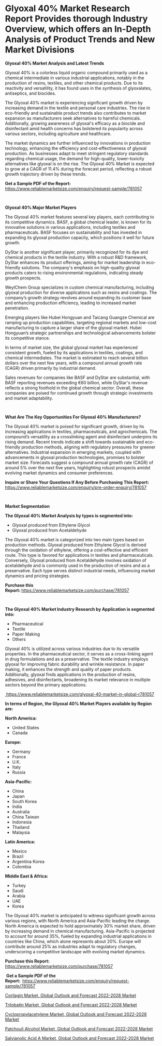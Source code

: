 <p><h1>Glyoxal 40% Market Research Report Provides thorough Industry Overview, which offers an In-Depth Analysis of Product Trends and New Market Divisions</h1></p><p><strong>Glyoxal 40% Market Analysis and Latest Trends</strong></p>
<p><p>Glyoxal 40% is a colorless liquid organic compound primarily used as a chemical intermediate in various industrial applications, notably in the production of resins, textiles, and other chemical products. Due to its reactivity and versatility, it has found uses in the synthesis of glyoxalates, antiseptics, and biocides. </p><p>The Glyoxal 40% market is experiencing significant growth driven by increasing demand in the textile and personal care industries. The rise in eco-friendly and sustainable product trends also contributes to market expansion as manufacturers seek alternatives to harmful chemicals. Additionally, growing awareness of glyoxal's efficacy as a biocide and disinfectant amid health concerns has bolstered its popularity across various sectors, including agriculture and healthcare.</p><p>The market dynamics are further influenced by innovations in production technology, enhancing the efficiency and cost-effectiveness of glyoxal production. As businesses adapt to meet stringent regulatory standards regarding chemical usage, the demand for high-quality, lower-toxicity alternatives like glyoxal is on the rise. The Glyoxal 40% Market is expected to grow at a CAGR of 11.4% during the forecast period, reflecting a robust growth trajectory driven by these trends.</p></p>
<p><strong>Get a Sample PDF of the Report:&nbsp;</strong> <a href="https://www.reliablemarketsize.com/enquiry/request-sample/781057?utm_campaign=1722&utm_medium=2&utm_source=Github&utm_content=ia&utm_term=15102024&utm_id=glyoxal-40">https://www.reliablemarketsize.com/enquiry/request-sample/781057</a></p>
<p>&nbsp;</p>
<p><strong>Glyoxal 40% Major Market Players</strong></p>
<p><p>The Glyoxal 40% market features several key players, each contributing to its competitive dynamics. BASF, a global chemical leader, is known for its innovative solutions in various applications, including textiles and pharmaceuticals. BASF focuses on sustainability and has invested in expanding its glyoxal production capacity, which positions it well for future growth.</p><p>DyStar is another significant player, primarily recognized for its dye and chemical products in the textile industry. With a robust R&D framework, DyStar enhances its product offerings, aiming for market leadership in eco-friendly solutions. The company's emphasis on high-quality glyoxal products caters to rising environmental regulations, indicating steady growth prospects.</p><p>WeylChem Group specializes in custom chemical manufacturing, including glyoxal production for diverse applications such as resins and coatings. The company’s growth strategy revolves around expanding its customer base and enhancing production efficiency, leading to increased market penetration.</p><p>Emerging players like Hubei Hongyuan and Taicang Guangze Chemical are ramping up production capabilities, targeting regional markets and low-cost manufacturing to capture a larger share of the glyoxal market. Hubei Hongyuan’s strategic partnerships and technological advancements bolster its competitive stance.</p><p>In terms of market size, the global glyoxal market has experienced consistent growth, fueled by its applications in textiles, coatings, and chemical intermediates. The market is estimated to reach several billion dollars over the next few years, with a compound annual growth rate (CAGR) driven primarily by industrial demand.</p><p>Sales revenues for companies like BASF and DyStar are substantial, with BASF reporting revenues exceeding €60 billion, while DyStar's revenue reflects a strong foothold in the global chemical sector. Overall, these companies are poised for continued growth through strategic investments and market adaptability.</p></p>
<p>&nbsp;</p>
<p><strong>What Are The Key Opportunities For Glyoxal 40% Manufacturers?</strong></p>
<p><p>The Glyoxal 40% market is poised for significant growth, driven by its increasing applications in textiles, pharmaceuticals, and agrochemicals. The compound’s versatility as a crosslinking agent and disinfectant underpins its rising demand. Recent trends indicate a shift towards sustainable and eco-friendly production methods, aligning with regulatory pressures for greener alternatives. Industrial expansion in emerging markets, coupled with advancements in glyoxal production technologies, promises to bolster market size. Forecasts suggest a compound annual growth rate (CAGR) of around 5% over the next five years, highlighting robust prospects amidst evolving market dynamics and consumer preferences.</p></p>
<p><strong>Inquire or Share Your Questions If Any Before Purchasing This Report:</strong> <a href="https://www.reliablemarketsize.com/enquiry/pre-order-enquiry/781057?utm_campaign=1722&utm_medium=2&utm_source=Github&utm_content=ia&utm_term=15102024&utm_id=glyoxal-40">https://www.reliablemarketsize.com/enquiry/pre-order-enquiry/781057</a></p>
<p>&nbsp;</p>
<p><strong>Market Segmentation</strong></p>
<p><strong>The Glyoxal 40% Market Analysis by types is segmented into:</strong></p>
<p><ul><li>Glyoxal produced from Ethylene Glycol</li><li>Glyoxal produced from Acetaldehyde</li></ul></p>
<p><p>The Glyoxal 40% market is categorized into two main types based on production methods. Glyoxal produced from Ethylene Glycol is derived through the oxidation of ethylene, offering a cost-effective and efficient route. This type is favored for applications in textiles and pharmaceuticals. Conversely, Glyoxal produced from Acetaldehyde involves oxidation of acetaldehyde and is commonly used in the production of resins and as a preservative. Each type serves distinct industrial needs, influencing market dynamics and pricing strategies.</p></p>
<p><strong>Purchase this Report:&nbsp;</strong><a href="https://www.reliablemarketsize.com/purchase/781057?utm_campaign=1722&utm_medium=2&utm_source=Github&utm_content=ia&utm_term=15102024&utm_id=glyoxal-40">https://www.reliablemarketsize.com/purchase/781057</a></p>
<p>&nbsp;</p>
<p><strong>The Glyoxal 40% Market Industry Research by Application is segmented into:</strong></p>
<p><ul><li>Pharmaceutical</li><li>Textile</li><li>Paper Making</li><li>Others</li></ul></p>
<p><p>Glyoxal 40% is utilized across various industries due to its versatile properties. In the pharmaceutical sector, it serves as a cross-linking agent in drug formulations and as a preservative. The textile industry employs glyoxal for improving fabric durability and wrinkle resistance. In paper making, it enhances the strength and quality of paper products. Additionally, glyoxal finds applications in the production of resins, adhesives, and disinfectants, broadening its market relevance in multiple sectors beyond the primary applications.</p></p>
<p><a href="https://www.reliablemarketsize.com/glyoxal-40-market-in-global-r781057?utm_campaign=1722&utm_medium=2&utm_source=Github&utm_content=ia&utm_term=15102024&utm_id=glyoxal-40">&nbsp;https://www.reliablemarketsize.com/glyoxal-40-market-in-global-r781057</a></p>
<p><strong>In terms of Region, the Glyoxal 40% Market Players available by Region are:</strong></p>
<p>
    <p> <strong> North America: </strong>
        <ul>
            <li>United States</li>
            <li>Canada</li>
        </ul>
        </p> 
    <p> <strong> Europe: </strong>
        <ul>
            <li>Germany</li>
            <li>France</li>
            <li>U.K.</li>
            <li>Italy</li>
            <li>Russia</li>
        </ul>
        </p> 
    <p> <strong> Asia-Pacific: </strong>
        <ul>
            <li>China</li>
            <li>Japan</li>
            <li>South Korea</li>
            <li>India</li>
            <li>Australia</li>
            <li>China Taiwan</li>
            <li>Indonesia</li>
            <li>Thailand</li>
            <li>Malaysia</li>
        </ul>
        </p> 
    <p> <strong> Latin America: </strong>
        <ul>
            <li>Mexico</li>
            <li>Brazil</li>
            <li>Argentina Korea</li>
            <li>Colombia</li>
        </ul>
        </p> 
    <p> <strong> Middle East & Africa: </strong>
        <ul>
            <li>Turkey</li>
            <li>Saudi</li>
            <li>Arabia</li>
            <li>UAE</li>
            <li>Korea</li>
        </ul>
    </p>
    </p>
<p><p>The Glyoxal 40% market is anticipated to witness significant growth across various regions, with North America and Asia-Pacific leading the charge. North America is expected to hold approximately 30% market share, driven by increasing demand in chemical manufacturing. Asia-Pacific is projected to account for around 35%, fueled by expanding industrial applications in countries like China, which alone represents about 20%. Europe will contribute around 25% as industries adapt to regulatory changes, underscoring a competitive landscape with evolving market dynamics.</p></p>
<p><strong>Purchase this Report: </strong><a href="https://www.reliablemarketsize.com/purchase/781057?utm_campaign=1722&utm_medium=2&utm_source=Github&utm_content=ia&utm_term=15102024&utm_id=glyoxal-40">https://www.reliablemarketsize.com/purchase/781057</a></p>
<p>&nbsp;<strong>Get a Sample PDF of the Report:&nbsp;&nbsp;</strong><a href="https://www.reliablemarketsize.com/enquiry/request-sample/781057?utm_campaign=1722&utm_medium=2&utm_source=Github&utm_content=ia&utm_term=15102024&utm_id=glyoxal-40">https://www.reliablemarketsize.com/enquiry/request-sample/781057</a></p>
<p><strong></strong></p>
<p><p><a href="https://www.linkedin.com/pulse/corilagin-market-global-outlook-forecast-2022-2028-insights-iugqe?utm_campaign=1722&utm_medium=2&utm_source=Github&utm_content=ia&utm_term=15102024&utm_id=glyoxal-40">Corilagin Market, Global Outlook and Forecast 2022-2028 Market</a></p><p><a href="https://www.linkedin.com/pulse/trilobatin-market-global-outlook-forecast-2022-2028-innovations-ku9pe?utm_campaign=1722&utm_medium=2&utm_source=Github&utm_content=ia&utm_term=15102024&utm_id=glyoxal-40">Trilobatin Market, Global Outlook and Forecast 2022-2028 Market</a></p><p><a href="https://www.linkedin.com/pulse/cyclopropylacetylene-market-global-outlook-forecast-2022-2028-gpxbe?utm_campaign=1722&utm_medium=2&utm_source=Github&utm_content=ia&utm_term=15102024&utm_id=glyoxal-40">Cyclopropylacetylene Market, Global Outlook and Forecast 2022-2028 Market</a></p><p><a href="https://www.linkedin.com/pulse/patchouli-alcohol-market-global-outlook-forecast-2022-2028-industry-knhbe?utm_campaign=1722&utm_medium=2&utm_source=Github&utm_content=ia&utm_term=15102024&utm_id=glyoxal-40">Patchouli Alcohol Market, Global Outlook and Forecast 2022-2028 Market</a></p><p><a href="https://www.linkedin.com/pulse/salvianolic-acid-market-global-outlook-forecast-2022-2028-size-ppsze?utm_campaign=1722&utm_medium=2&utm_source=Github&utm_content=ia&utm_term=15102024&utm_id=glyoxal-40">Salvianolic Acid A Market, Global Outlook and Forecast 2022-2028 Market</a></p></p>
